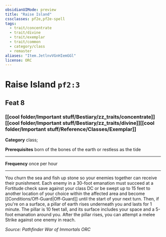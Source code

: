 ```yaml
---
obsidianUIMode: preview
title: "Raise Island"
cssclasses: pf2e,pf2e-spell
tags:
  - trait/concentrate
  - trait/divine
  - trait/exemplar
  - trait/common
  - category/class
  - remaster
aliases: "Item.JetlnvVGnHIemGGl"
license: ORC
---
```

# Raise Island `pf2:3`
## Feat 8
### [[cool folder/Important stuff/Bestiary/zz_traits/concentrate]][[cool folder/Important stuff/Bestiary/zz_traits/divine]][[cool folder/Important stuff/Reference/Classes/Exemplar]]

**Category** class; 



**Prerequisites** born of the bones of the earth or restless as the tide
* * *
**Frequency** once per hour

* * *

You churn the sea and fish up stone so your enemies together can receive their punishment. Each enemy in a 30-foot emanation must succeed at a Fortitude check save against your class DC or be swept up to 15 feet to another location of your choice within the affected area and become [[Conditions/Off-Guard|Off-Guard]] until the start of your next turn. Then, if you're on a surface, a pillar of earth rises underneath you and lasts for 1 minute. The pillar is 10 feet tall, and its surface includes your space and a 5-foot emanation around you. After the pillar rises, you can attempt a melee Strike against one enemy in reach.

*Source: Pathfinder War of Immortals*
*ORC*